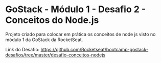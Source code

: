 # GoStack - Módulo 1 - Desafio 2 - Conceitos do Node.js

Projeto criado para colocar em prática os conceitos de node js visto no módulo 1 da GoStack da RocketSeat.

Link do Desafio: https://github.com/Rocketseat/bootcamp-gostack-desafios/tree/master/desafio-conceitos-nodejs

